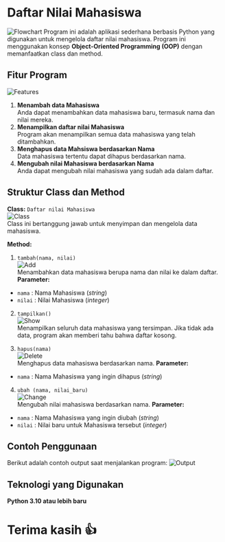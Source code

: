 # Daftar Nilai Mahasiswa

![Flowchart](pictures/flowchart.png)
Program ini adalah aplikasi sederhana berbasis Python yang digunakan untuk mengelola daftar nilai mahasiswa. Program ini menggunakan konsep **Object-Oriented Programming (OOP)** dengan memanfaatkan class dan method.

## Fitur Program
![Features](pictures/features.png)
1. **Menambah data Mahasiswa**  
Anda dapat menambahkan data mahasiswa baru, termasuk nama dan nilai mereka.
2. **Menampilkan daftar nilai Mahasiswa**  
Program akan menampilkan semua data mahasiswa yang telah ditambahkan.
3. **Menghapus data Mahsiswa berdasarkan Nama**  
Data mahasiswa tertentu dapat dihapus berdasarkan nama.
4. **Mengubah nilai Mahasiswa berdasarkan Nama**  
Anda dapat mengubah nilai mahasiswa yang sudah ada dalam daftar.

## Struktur Class dan Method
**Class:** `Daftar nilai Mahasiswa`  
![Class](pictures/class.png)  
Class ini bertanggung jawab untuk menyimpan dan mengelola data mahasiswa.  

**Method:**  
1. `tambah(nama, nilai)`  
![Add](pictures/add.png)  
Menambahkan data mahasiswa berupa nama dan nilai ke dalam daftar.  
**Parameter:** 
* `nama` : Nama Mahasiswa (*string*)
* `nilai` : Nilai Mahasiswa (*integer*)  

2. `tampilkan()`  
![Show](pictures/show.png)  
Menampilkan seluruh data mahasiswa yang tersimpan. Jika tidak ada data, program akan memberi tahu bahwa daftar kosong.  

3. `hapus(nama)`  
![Delete](pictures/delete.png)  
Menghapus data mahasiswa berdasarkan nama.
**Parameter:** 
* `nama` : Nama Mahasiswa yang ingin dihapus (*string*)  

4. `ubah (nama, nilai_baru)`  
![Change](pictures/change.png)  
Mengubah nilai mahasiswa berdasarkan nama.
**Parameter:** 
* `nama` : Nama Mahasiswa yang ingin diubah (*string*)
* `nilai` : Nilai baru untuk Mahasiswa tersebut (*integer*)

## Contoh Penggunaan
Berikut adalah contoh output saat menjalankan program:
![Output](pictures/output.png)

## Teknologi yang Digunakan
**Python 3.10 atau lebih baru**

# Terima kasih 👍